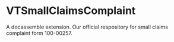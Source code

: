 # VTSmallClaimsComplaint
A docassemble extension. Our official respository for small claims complaint form 100-00257. 

